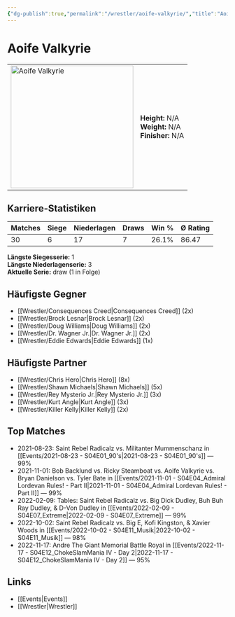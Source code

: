 ```yaml
---
{"dg-publish":true,"permalink":"/wrestler/aoife-valkyrie/","title":"Aoife Valkyrie","tags":["wrestler"],"noteIcon":""}
---
```



# Aoife Valkyrie

<table>
        <tr>
        <td><img src="https://github.com/CptSpaulding1980/choke-slam-wrestling/releases/download/images/Aoife_Valkyrie.png" width="280" alt="Aoife Valkyrie"></td>
        <td>
        <b>Height:</b> N/A<br>
        <b>Weight:</b> N/A<br>
        <b>Finisher:</b> N/A<br>
        </td>
        </tr>
        </table>
        
## Karriere-Statistiken

| Matches | Siege | Niederlagen | Draws | Win % | Ø Rating |
|---------|-------|-------------|-------|-------|-----------|
| 30 | 6 | 17 | 7 | 26.1% | 86.47 |

**Längste Siegesserie:** 1<br>**Längste Niederlagenserie:** 3<br>**Aktuelle Serie:** draw (1 in Folge)


## Häufigste Gegner
- [[Wrestler/Consequences Creed\|Consequences Creed]] (2x)
- [[Wrestler/Brock Lesnar\|Brock Lesnar]] (2x)
- [[Wrestler/Doug Williams\|Doug Williams]] (2x)
- [[Wrestler/Dr. Wagner Jr.\|Dr. Wagner Jr.]] (2x)
- [[Wrestler/Eddie Edwards\|Eddie Edwards]] (1x)

## Häufigste Partner
- [[Wrestler/Chris Hero\|Chris Hero]] (8x)
- [[Wrestler/Shawn Michaels\|Shawn Michaels]] (5x)
- [[Wrestler/Rey Mysterio Jr.\|Rey Mysterio Jr.]] (3x)
- [[Wrestler/Kurt Angle\|Kurt Angle]] (3x)
- [[Wrestler/Killer Kelly\|Killer Kelly]] (2x)

## Top Matches
- 2021-08-23: Saint Rebel Radicalz vs. Militanter Mummenschanz in [[Events/2021-08-23 - S04E01_90's\|2021-08-23 - S04E01_90's]] — 99%
- 2021-11-01: Bob Backlund vs. Ricky Steamboat vs. Aoife Valkyrie vs. Bryan Danielson vs. Tyler Bate in [[Events/2021-11-01 - S04E04_Admiral Lordevan Rules! - Part II\|2021-11-01 - S04E04_Admiral Lordevan Rules! - Part II]] — 99%
- 2022-02-09: Tables: Saint Rebel Radicalz vs. Big Dick Dudley, Buh Buh Ray Dudley, & D-Von Dudley in [[Events/2022-02-09 - S04E07_Extreme\|2022-02-09 - S04E07_Extreme]] — 99%
- 2022-10-02: Saint Rebel Radicalz vs. Big E, Kofi Kingston, & Xavier Woods in [[Events/2022-10-02 - S04E11_Musik\|2022-10-02 - S04E11_Musik]] — 98%
- 2022-11-17: Andre The Giant Memorial Battle Royal in [[Events/2022-11-17 - S04E12_ChokeSlamMania IV - Day 2\|2022-11-17 - S04E12_ChokeSlamMania IV - Day 2]] — 95%

## Links
- [[Events\|Events]]
- [[Wrestler\|Wrestler]]
